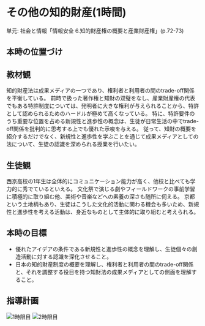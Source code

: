 # その他の知的財産(1時間)
単元: 社会と情報「情報安全 6.知的財産権の概要と産業財産権」(p.72-73)

## 本時の位置づけ

## 教材観
知的財産法は成果メディアの一つであり、権利者と利用者の間のtrade-off関係を平衡している。
前時で扱った著作権と知財の双璧をなし、産業財産権の代表でもある特許制度については、発明者に大きな権利が与えられることから、特許として認められるためのハードルが極めて高くなっている。
特に、特許要件のうち重要な位置を占める新規性と進歩性の概念は、生徒が日常生活の中でtrade-off関係を批判的に思考する上でも優れた示唆を与える。
従って、知財の概要を紹介するだけでなく、新規性と進歩性を学ぶことを通じて成果メディアとしての法について、生徒の認識を深められる授業を行いたい。

## 生徒観
西京高校の1年生は全体的にコミュニケーション能力が高く、他校と比べても学力的に秀でているといえる。
文化祭で演じる劇やフィールドワークの事前学習に積極的に取り組む他、美術や音楽などへの素養の深さも随所に伺える。
京都という土地柄もあり、生徒はこうした文化的活動に関わる機会も多いため、新規性と進歩性を考える活動は、身近なものとして主体的に取り組むと考えられる。

## 本時の目標
- 優れたアイデアの条件である新規性と進歩性の概念を理解し、生徒個々の創造活動に対する認識を深化させること。
- 日本の知的財産制度の概要を理解し、権利者と利用者の間のtrade-off関係と、それを調整する役目を持つ知財法の成果メディアとしての側面を理解すること。

## 指導計画
![***1時限目***](1.svg)
![***2時限目***](2.svg)
